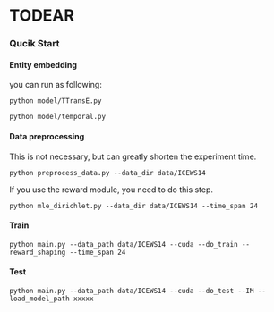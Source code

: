 # TODEAR


### Qucik Start

#### Entity embedding
you can run as following:
```
python model/TTransE.py 

python model/temporal.py
```

#### Data preprocessing

This is not necessary, but can greatly shorten the experiment time.

```
python preprocess_data.py --data_dir data/ICEWS14
```

If you use the reward module, you need to do this step.

```
python mle_dirichlet.py --data_dir data/ICEWS14 --time_span 24
```

#### Train
```
python main.py --data_path data/ICEWS14 --cuda --do_train --reward_shaping --time_span 24
```

#### Test
```
python main.py --data_path data/ICEWS14 --cuda --do_test --IM --load_model_path xxxxx
```

